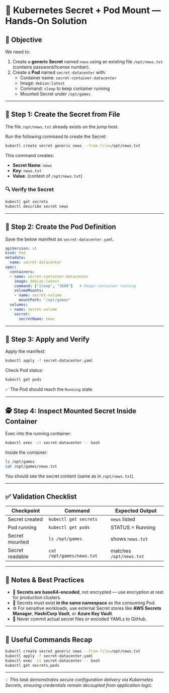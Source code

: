 # 🔐 Kubernetes Secret + Pod Mount — Hands-On Solution

## 🧠 Objective

We need to:

1. Create a **generic Secret** named `news` using an existing file `/opt/news.txt` (contains password/license number).  
2. Create a **Pod** named `secret-datacenter` with:
   - Container name: `secret-container-datacenter`
   - Image: `debian:latest`
   - Command: `sleep` to keep container running
   - Mounted Secret under `/opt/games`

---

## 🧩 Step 1: Create the Secret from File

The file `/opt/news.txt` already exists on the jump host.

Run the following command to create the Secret:

```bash
kubectl create secret generic news --from-file=/opt/news.txt
```

This command creates:
- **Secret Name**: `news`
- **Key**: `news.txt`
- **Value**: (content of `/opt/news.txt`)

### 🔍 Verify the Secret

```bash
kubectl get secrets
kubectl describe secret news
```

---

## 🧱 Step 2: Create the Pod Definition

Save the below manifest as `secret-datacenter.yaml`.

```yaml
apiVersion: v1
kind: Pod
metadata:
  name: secret-datacenter
spec:
  containers:
  - name: secret-container-datacenter
    image: debian:latest
    command: ["sleep", "3600"]   # Keeps container running
    volumeMounts:
    - name: secret-volume
      mountPath: "/opt/games"
  volumes:
  - name: secret-volume
    secret:
      secretName: news
```

---

## 🚀 Step 3: Apply and Verify

Apply the manifest:

```bash
kubectl apply -f secret-datacenter.yaml
```

Check Pod status:

```bash
kubectl get pods
```

✅ The Pod should reach the `Running` state.

---

## 🕵️ Step 4: Inspect Mounted Secret Inside Container

Exec into the running container:

```bash
kubectl exec -it secret-datacenter -- bash
```

Inside the container:

```bash
ls /opt/games
cat /opt/games/news.txt
```

You should see the secret content (same as in `/opt/news.txt`).

---

## ✅ Validation Checklist

| Checkpoint | Command | Expected Output |
|-------------|----------|----------------|
| Secret created | `kubectl get secrets` | `news` listed |
| Pod running | `kubectl get pods` | STATUS = Running |
| Secret mounted | `ls /opt/games` | shows `news.txt` |
| Secret readable | `cat /opt/games/news.txt` | matches `/opt/news.txt` |

---

## 🧩 Notes & Best Practices

- 🔐 **Secrets are base64-encoded**, not encrypted — use encryption at rest for production clusters.  
- 📁 Secrets must exist **in the same namespace** as the consuming Pod.  
- ⚙️ For sensitive workloads, use external Secret stores like **AWS Secrets Manager**, **HashiCorp Vault**, or **Azure Key Vault**.  
- 🧹 Never commit actual secret files or encoded YAMLs to GitHub.

---

## 🧰 Useful Commands Recap

```bash
kubectl create secret generic news --from-file=/opt/news.txt
kubectl apply -f secret-datacenter.yaml
kubectl exec -it secret-datacenter -- bash
kubectl get secrets,pods
```

---

💡 *This task demonstrates secure configuration delivery via Kubernetes Secrets, ensuring credentials remain decoupled from application logic.*

